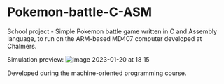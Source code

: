 # Pokemon-battle-C-ASM
School project - Simple Pokemon battle game written in C and Assembly language, to run on the ARM-based MD407 computer developed at Chalmers.

Simulation preview:
![Image 2023-01-20 at 18 15](https://user-images.githubusercontent.com/72079200/213762586-5f51b9a2-bc4e-48f7-8513-2e9edfd08278.jpg)

Developed during the machine-oriented programming course.
